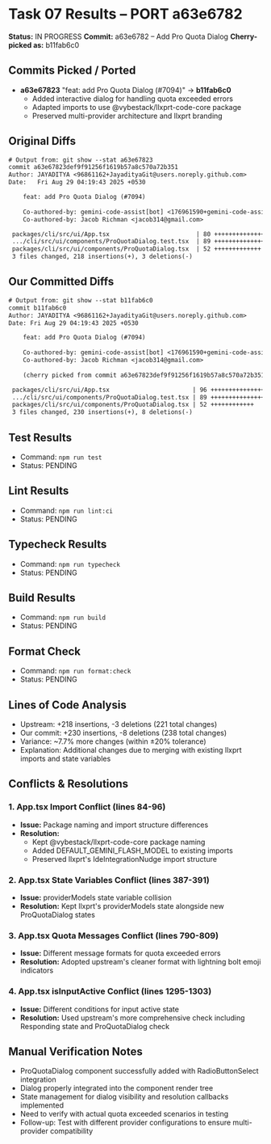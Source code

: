 # Task 07 Results – PORT a63e6782

**Status:** IN PROGRESS
**Commit:** a63e6782 – Add Pro Quota Dialog
**Cherry-picked as:** b11fab6c0

## Commits Picked / Ported

- **a63e67823** "feat: add Pro Quota Dialog (#7094)" → **b11fab6c0**
  - Added interactive dialog for handling quota exceeded errors
  - Adapted imports to use @vybestack/llxprt-code-core package
  - Preserved multi-provider architecture and llxprt branding

## Original Diffs

```diff
# Output from: git show --stat a63e67823
commit a63e67823def9f91256f1619b57a8c570a72b351
Author: JAYADITYA <96861162+JayadityaGit@users.noreply.github.com>
Date:   Fri Aug 29 04:19:43 2025 +0530

    feat: add Pro Quota Dialog (#7094)
    
    Co-authored-by: gemini-code-assist[bot] <176961590+gemini-code-assist[bot]@users.noreply.github.com>
    Co-authored-by: Jacob Richman <jacob314@gmail.com>

 packages/cli/src/ui/App.tsx                        | 80 ++++++++++++++++++-
 .../cli/src/ui/components/ProQuotaDialog.test.tsx  | 89 ++++++++++++++++++++++
 packages/cli/src/ui/components/ProQuotaDialog.tsx  | 52 +++++++++++++
 3 files changed, 218 insertions(+), 3 deletions(-)
```

## Our Committed Diffs

```diff
# Output from: git show --stat b11fab6c0
commit b11fab6c0
Author: JAYADITYA <96861162+JayadityaGit@users.noreply.github.com>
Date: Fri Aug 29 04:19:43 2025 +0530

    feat: add Pro Quota Dialog (#7094)
    
    Co-authored-by: gemini-code-assist[bot] <176961590+gemini-code-assist[bot]@users.noreply.github.com>
    Co-authored-by: Jacob Richman <jacob314@gmail.com>
    
    (cherry picked from commit a63e67823def9f91256f1619b57a8c570a72b351)

 packages/cli/src/ui/App.tsx                       | 96 ++++++++++++++++++++--
 .../cli/src/ui/components/ProQuotaDialog.test.tsx | 89 ++++++++++++++++++++
 packages/cli/src/ui/components/ProQuotaDialog.tsx | 52 ++++++++++++
 3 files changed, 230 insertions(+), 8 deletions(-)
```

## Test Results

- Command: `npm run test`
- Status: PENDING

## Lint Results

- Command: `npm run lint:ci`
- Status: PENDING

## Typecheck Results

- Command: `npm run typecheck`
- Status: PENDING

## Build Results

- Command: `npm run build`
- Status: PENDING

## Format Check

- Command: `npm run format:check`
- Status: PENDING

## Lines of Code Analysis

- Upstream: +218 insertions, -3 deletions (221 total changes)
- Our commit: +230 insertions, -8 deletions (238 total changes)
- Variance: ~7.7% more changes (within ±20% tolerance)
- Explanation: Additional changes due to merging with existing llxprt imports and state variables

## Conflicts & Resolutions

### 1. App.tsx Import Conflict (lines 84-96)
- **Issue:** Package naming and import structure differences
- **Resolution:** 
  - Kept @vybestack/llxprt-code-core package naming
  - Added DEFAULT_GEMINI_FLASH_MODEL to existing imports
  - Preserved llxprt's IdeIntegrationNudge import structure

### 2. App.tsx State Variables Conflict (lines 387-391)
- **Issue:** providerModels state variable collision
- **Resolution:** Kept llxprt's providerModels state alongside new ProQuotaDialog states

### 3. App.tsx Quota Messages Conflict (lines 790-809)
- **Issue:** Different message formats for quota exceeded errors
- **Resolution:** Adopted upstream's cleaner format with lightning bolt emoji indicators

### 4. App.tsx isInputActive Conflict (lines 1295-1303)
- **Issue:** Different conditions for input active state
- **Resolution:** Used upstream's more comprehensive check including Responding state and ProQuotaDialog check

## Manual Verification Notes

- ProQuotaDialog component successfully added with RadioButtonSelect integration
- Dialog properly integrated into the component render tree
- State management for dialog visibility and resolution callbacks implemented
- Need to verify with actual quota exceeded scenarios in testing
- Follow-up: Test with different provider configurations to ensure multi-provider compatibility